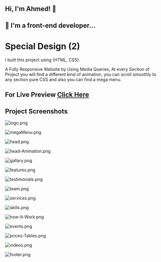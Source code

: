 ## Hi, I'm Ahmed! 👋


## 🚀 I'm a front-end developer...


#  Special Design (2)
I built this project using (HTML, CSS).

A Fully Responsive Website by Using Media Queries, At every Section of Project you will find a different kind of animation, you can scroll smoothly to any section pure CSS and also you can find a mega menu.


## For Live Preview [Click Here](https://ahmed-abouelfetouh.github.io/Project-02/)


## Project Screenshots
![logo.png](https://i.postimg.cc/j22LCWB7/logo.png)

![megaMenu.png](https://i.postimg.cc/0QYyQYtj/megaMenu.png)

![head.png](https://i.postimg.cc/VLy24yLx/head.png)

![head-Animation.png](https://i.postimg.cc/ZRdVyR3C/head-Animation.png)

![gallary.png](https://i.postimg.cc/bvxkktrD/gallary.png)

![features.png](https://i.postimg.cc/MG9ZC6r3/features.png)

![testimonials.png](https://i.postimg.cc/8kJWm97g/testimonials.png)

![team.png](https://i.postimg.cc/jj3wz4Kj/team.png)

![services.png](https://i.postimg.cc/sDCB9XF5/services.png)

![skills.png](https://i.postimg.cc/hP8XCBg6/skills.png)

![how-It-Work.png](https://i.postimg.cc/Zn85D8kp/how-It-Work.png)

![events.png](https://i.postimg.cc/6qfBhBRh/events.png)

![prices-Tables.png](https://i.postimg.cc/wj7d1XW2/prices-Tables.png)

![videos.png](https://i.postimg.cc/YCkXvYtV/videos.png)

![footer.png](https://i.postimg.cc/8PX2gF16/footer.png)
